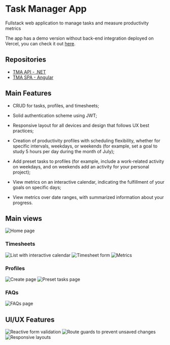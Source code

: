 # Task Manager App

Fullstack web application to manage tasks and measure productivity metrics

The app has a demo version without back-end integration deployed on Vercel, you can check it out [here](https://task-manager-app-fake-backend.vercel.app/home/).

## Repositories

- [TMA API - .NET](https://github.com/matheusb432/task-manager-app-dotnet)
- [TMA SPA - Angular](https://github.com/matheusb432/task-manager-app-angular)

## Main Features

- CRUD for tasks, profiles, and timesheets;

- Solid authentication scheme using JWT;

- Responsive layout for all devices and design that follows UX best practices;

- Creation of productivity profiles with scheduling flexibility, whether for specific intervals, weekdays, or weekends (for example, set a goal to study 5 hours per day during the month of July);

- Add preset tasks to profiles (for example, include a work-related activity on weekdays, and on weekends add an activity for your personal project);

- View metrics on an interactive calendar, indicating the fulfillment of your goals on specific days;

- View metrics over date ranges, with summarized information about your progress.

## Main views

![Home page](./images/home.png 'Home page')

### Timesheets

![List with interactive calendar](./images/timesheets.png 'Timesheet listing')
![Timesheet form](./images/timesheet-form.png 'Timesheet form')
![Metrics](./images/metrics.png 'Metrics')

### Profiles

![Create page](./images/profiles.png 'Profile create page')
![Preset tasks page](./images/tasks.png 'Profile preset tasks page')

### FAQs

![FAQs page](./images/faqs.png 'FAQs page')

## UI/UX Features

![Reactive form validation](./images/reactive-validation.png 'Reactive form validation')
![Route guards to prevent unsaved changes](./images/unsaved-changes-dialog.png 'Unsaved changes dialog')
![Responsive layouts](./images/profiles-mobile.png 'Profile page - mobile view')
